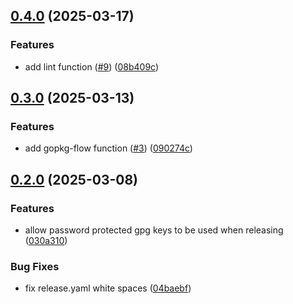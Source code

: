 ## [0.4.0](https://github.com/MartinSimango/daggerverse/compare/v0.3.0...v0.4.0) (2025-03-17)

### Features

* add lint function ([#9](https://github.com/MartinSimango/daggerverse/issues/9)) ([08b409c](https://github.com/MartinSimango/daggerverse/commit/08b409c731b9ca52cdacd9f3b3952fefe5d30234))

## [0.3.0](https://github.com/MartinSimango/daggerverse/compare/v0.2.0...v0.3.0) (2025-03-13)

### Features

* add gopkg-flow function ([#3](https://github.com/MartinSimango/daggerverse/issues/3)) ([090274c](https://github.com/MartinSimango/daggerverse/commit/090274cca0aca93716e218cf1fded89f5a6e47da))

## [0.2.0](https://github.com/MartinSimango/daggerverse/compare/v0.1.1...v0.2.0) (2025-03-08)

### Features

* allow password protected gpg keys to be used when releasing ([030a310](https://github.com/MartinSimango/daggerverse/commit/030a310dfd6fdc76646a81d6ceade0c8bdafe067))

### Bug Fixes

* fix release.yaml white spaces ([04baebf](https://github.com/MartinSimango/daggerverse/commit/04baebf5e0999be790c6095cd33a124c0a244dcd))
